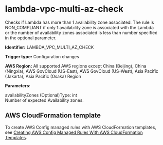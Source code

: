 # lambda\-vpc\-multi\-az\-check<a name="lambda-vpc-multi-az-check"></a>

Checks if Lambda has more than 1 availability zone associated\. The rule is NON\_COMPLIANT if only 1 availability zone is associated with the Lambda or the number of availability zones associated is less than number specified in the optional parameter\. 

**Identifier:** LAMBDA\_VPC\_MULTI\_AZ\_CHECK

**Trigger type:** Configuration changes

**AWS Region:** All supported AWS regions except China \(Beijing\), China \(Ningxia\), AWS GovCloud \(US\-East\), AWS GovCloud \(US\-West\), Asia Pacific \(Jakarta\), Asia Pacific \(Osaka\) Region

**Parameters:**

availabilityZones \(Optional\)Type: int  
Number of expected Availability zones\.

## AWS CloudFormation template<a name="w79aac11c32c17b9d371c15"></a>

To create AWS Config managed rules with AWS CloudFormation templates, see [Creating AWS Config Managed Rules With AWS CloudFormation Templates](aws-config-managed-rules-cloudformation-templates.md)\.